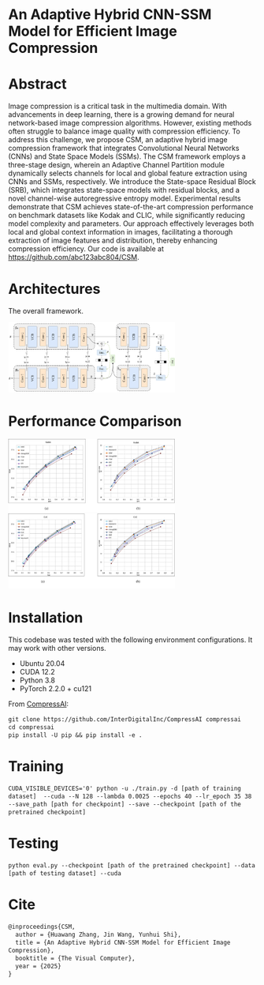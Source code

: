 # An Adaptive Hybrid CNN-SSM Model for Efficient Image Compression

# Abstract

Image compression is a critical task in the multimedia domain. With advancements in deep learning, there is a growing demand for neural network-based image compression algorithms. However, existing methods often struggle to balance image quality with compression efficiency. To address this challenge, we propose CSM, an adaptive hybrid image compression framework that integrates Convolutional Neural Networks (CNNs) and State Space Models (SSMs). The CSM framework employs a three-stage design, wherein an Adaptive Channel Partition module dynamically selects channels for local and global feature extraction using CNNs and SSMs, respectively. We introduce the State-space Residual Block (SRB), which integrates state-space models with residual blocks, and a novel channel-wise autoregressive entropy model. Experimental results demonstrate that CSM achieves state-of-the-art compression performance on benchmark datasets like Kodak and CLIC, while significantly reducing model complexity and parameters. Our approach effectively leverages both local and global context information in images, facilitating a thorough extraction of image features and distribution, thereby enhancing compression efficiency. Our code is available at https://github.com/abc123abc804/CSM.

# Architectures

The overall framework.

<img src="./assets/scm.png"  style="zoom: 33%;" />

#  Performance Comparison

<img src="./assets/RD曲线Kodak.png"  style="zoom: 33%;" />

<img src="./assets/RD曲线CLIC.png"  style="zoom: 33%;" />

# Installation

This codebase was tested with the following environment configurations. It may work with other versions.

- Ubuntu 20.04
- CUDA 12.2
- Python 3.8
- PyTorch 2.2.0 + cu121

From [CompressAI](https://github.com/InterDigitalInc/CompressAI):

```
git clone https://github.com/InterDigitalInc/CompressAI compressai
cd compressai
pip install -U pip && pip install -e .

```


# Training
```
CUDA_VISIBLE_DEVICES='0' python -u ./train.py -d [path of training dataset]  --cuda --N 128 --lambda 0.0025 --epochs 40 --lr_epoch 35 38 --save_path [path for checkpoint] --save --checkpoint [path of the pretrained checkpoint]
```
# Testing
```
python eval.py --checkpoint [path of the pretrained checkpoint] --data [path of testing dataset] --cuda
```

# Cite
```
@inproceedings{CSM,
  author = {Huawang Zhang, Jin Wang, Yunhui Shi},
  title = {An Adaptive Hybrid CNN-SSM Model for Efficient Image Compression},
  booktitle = {The Visual Computer},
  year = {2025}
}
```

